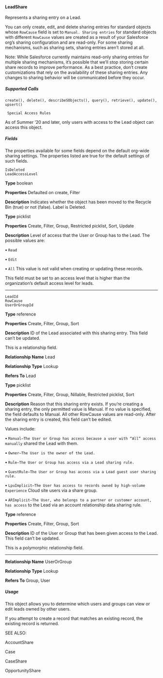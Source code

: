#### LeadShare

Represents a sharing entry on a Lead.

You can only create, edit, and delete sharing entries for standard objects whose `RowCause` field is set to `Manual. Sharing entries`
for standard objects with different `RowCause` values are created as a result of your Salesforce org’s sharing configuration and are
read-only. For some sharing mechanisms, such as sharing sets, sharing entries aren’t stored at all.

Note: While Salesforce currently maintains read-only sharing entries for multiple sharing mechanisms, it’s possible that we’ll stop
storing certain share records to improve performance. As a best practice, don’t create customizations that rely on the availability
of these sharing entries. Any changes to sharing behavior will be communicated before they occur.

##### Supported Calls
```
create(), delete(), describeSObjects(), query(), retrieve(), update(), upsert()

 Special Access Rules

```
As of Summer ’20 and later, only users with access to the Lead object can access this object.

##### Fields

The properties available for some fields depend on the default org-wide sharing settings. The properties listed are true for the default
settings of such fields.

```
IsDeleted
LeadAccessLevel

```

**Type**
boolean

**Properties**
Defaulted on create, Filter

**Description**
Indicates whether the object has been moved to the Recycle Bin (true) or not (false).
Label is Deleted.

**Type**
picklist

**Properties**
Create, Filter, Group, Restricted picklist, Sort, Update

**Description**
Level of access that the User or Group has to the Lead. The possible values are:

**•** `Read`

**•** `Edit`

**•** `All` This value is not valid when creating or updating these records.

This field must be set to an access level that is higher than the organization’s default access
level for leads.


-----

```
LeadId
RowCause
UserOrGroupId

```

**Type**
reference

**Properties**
Create, Filter, Group, Sort

**Description**
ID of the Lead associated with this sharing entry. This field can’t be updated.

This is a relationship field.

**Relationship Name**
Lead

**Relationship Type**
Lookup

**Refers To**
Lead

**Type**
picklist

**Properties**
Create, Filter, Group, Nillable, Restricted picklist, Sort

**Description**
Reason that this sharing entry exists. If you’re creating a sharing entry, the only permitted
value is Manual. If no value is specified, the field defaults to Manual. All other RowCause
values are read-only. After the sharing entry is created, this field can’t be edited.

Values include:

**•** `Manual—The User or Group has access because a user with “All” access manually`
shared the Lead with them.

**•** `Owner—The User is the owner of the Lead.`

**•** `Rule—The User or Group has access via a Lead sharing rule.`

**•** `GuestRule—The User or Group has access via a Lead guest user sharing rule.`

**•** `LpuImplicit—The User has access to records owned by high-volume Experience`
Cloud site users via a share group.

**•** `ARImplicit—The User, who belongs to a partner or customer account, has access`
to the Lead via an account relationship data sharing rule.

**Type**
reference

**Properties**
Create, Filter, Group, Sort

**Description**
ID of the User or Group that has been given access to the Lead. This field can’t be updated.

This is a polymorphic relationship field.


-----

**Relationship Name**
UserOrGroup

**Relationship Type**
Lookup

**Refers To**
Group, User

##### Usage

This object allows you to determine which users and groups can view or edit leads owned by other users.

If you attempt to create a record that matches an existing record, the existing record is returned.

SEE ALSO:

AccountShare

Case

CaseShare

OpportunityShare
